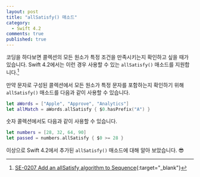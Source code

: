 ```yaml
---
layout: post
title: "allSatisfy() 매소드"
category:
  - Swift 4.2
comments: true
published: true
---
```


코딩을 하다보면 콜렉션의 모든 원소가 특정 조건을 만족시키는지 확인하고 싶을 때가 있습니다. 
Swift 4.2에서는 이런 경우 사용할 수 있는 `allSatisfy()` 매소드를 지원합니다.[^1]

만약 문자로 구성된 콜렉션에서 모든 원소가 특정 문자를 포함하는지 확인하기 위해 `allSatisfy()` 매소드를 다음과 같이 사용할 수 있습니다.

```swift
let aWords = ["Apple", "Approve", "Analytics"]
let allMatch = aWords.allSatisfy { $0.hasPrefix("A") }
```

숫자 콜렉션에서도 다음과 같이 사용할 수 있습니다.

```swift
let numbers = [28, 32, 64, 90]
let passed = numbers.allSatisfy { $0 >= 28 }
```

이상으로 Swift 4.2에서 추가된 `allSatisfy()` 매소드에 대해 알아 보았습니다. 😎

[^1]: [SE-0207 Add an allSatisfy algorithm to Sequence](https://github.com/apple/swift-evolution/blob/master/proposals/0207-containsOnly.md){:target="_blank"}